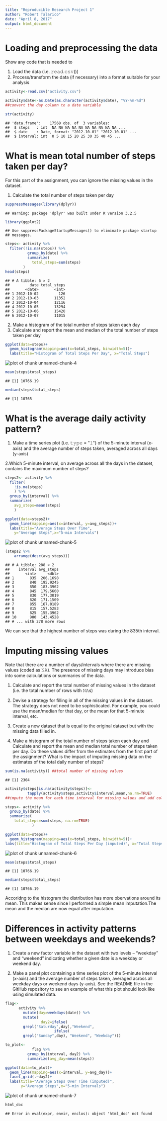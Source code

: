 ```yaml
---
title: "Reproducible Research Project 1"
author: "Robert Talarico"
date: "April 8, 2017"
output: html_document
---
```


Loading and preprocessing the data
==================================
Show any code that is needed to

1. Load the data (i.e. 𝚛𝚎𝚊𝚍.𝚌𝚜𝚟())
2. Process/transform the data (if necessary) into a format suitable for your analysis

```r
activity<-read.csv("activity.csv")

activity$date<-as.Date(as.character(activity$date), "%Y-%m-%d")
##convert the day column to a date variable

str(activity)
```

```
## 'data.frame':	17568 obs. of  3 variables:
##  $ steps   : int  NA NA NA NA NA NA NA NA NA NA ...
##  $ date    : Date, format: "2012-10-01" "2012-10-01" ...
##  $ interval: int  0 5 10 15 20 25 30 35 40 45 ...
```

What is mean total number of steps taken per day?
=================================================

For this part of the assignment, you can ignore the missing values in the dataset.

1. Calculate the total number of steps taken per day


```r
suppressMessages(library(dplyr))
```

```
## Warning: package 'dplyr' was built under R version 3.2.5
```

```r
library(ggplot2)
```

```
## Use suppressPackageStartupMessages() to eliminate package startup
## messages.
```


```r
steps<- activity %>%
  filter(!is.na(steps)) %>%
          group_by(date) %>%
          summarize(
            total_steps=sum(steps)
        ) 
head(steps)
```

```
## # A tibble: 6 × 2
##         date total_steps
##       <date>       <int>
## 1 2012-10-02         126
## 2 2012-10-03       11352
## 3 2012-10-04       12116
## 4 2012-10-05       13294
## 5 2012-10-06       15420
## 6 2012-10-07       11015
```

2. Make a histogram of the total number of steps taken each day
3. Calculate and report the mean and median of the total number of steps taken per day


```r
ggplot(data=steps)+
  geom_histogram(mapping=aes(x=total_steps, binwidth=5))+
  labs(title="Histogram of Total Steps Per Day", x="Total Steps")
```

![plot of chunk unnamed-chunk-4](figure/unnamed-chunk-4-1.png)

```r
mean(steps$total_steps)
```

```
## [1] 10766.19
```

```r
median(steps$total_steps)
```

```
## [1] 10765
```

 What is the average daily activity pattern?
============================================
 
 1. Make a time series plot (i.e. 𝚝𝚢𝚙𝚎 = "𝚕") of the 5-minute interval (x-axis) and the average number of steps taken, averaged across all days (y-axis)
 
 2.Which 5-minute interval, on average across all the days in the dataset, contains the maximum number of steps?


```r
steps2<- activity %>%
  filter(
    !is.na(steps)
    ) %>%
  group_by(interval) %>%
  summarize(
    avg_steps=mean(steps)
    ) 

ggplot(data=steps2)+
  geom_line(mapping=aes(x=interval, y=avg_steps))+
  labs(title="Average Steps Over Time", 
    y="Average Steps",x="5-min Intervals")
```

![plot of chunk unnamed-chunk-5](figure/unnamed-chunk-5-1.png)

```r
(steps2 %>%
    arrange(desc(avg_steps)))
```

```
## # A tibble: 288 × 2
##    interval avg_steps
##       <int>     <dbl>
## 1       835  206.1698
## 2       840  195.9245
## 3       850  183.3962
## 4       845  179.5660
## 5       830  177.3019
## 6       820  171.1509
## 7       855  167.0189
## 8       815  157.5283
## 9       825  155.3962
## 10      900  143.4528
## # ... with 278 more rows
```

We can see that the highest number of steps was during the 835th interval.

Imputing missing values
=======================

Note that there are a number of days/intervals where there are missing values (coded as 𝙽𝙰). The presence of missing days may introduce bias into some calculations or summaries of the data.

1. Calculate and report the total number of missing values in the dataset (i.e. the total number of rows with 𝙽𝙰s)

2. Devise a strategy for filling in all of the missing values in the dataset. The strategy does not need to be sophisticated. For example, you could use the mean/median for that day, or the mean for that 5-minute interval, etc.

3. Create a new dataset that is equal to the original dataset but with the missing data filled in.

4. Make a histogram of the total number of steps taken each day and Calculate and report the mean and median total number of steps taken per day. Do these values differ from the estimates from the first part of the assignment? What is the impact of imputing missing data on the estimates of the total daily number of steps?


```r
sum(is.na(activity)) ##total number of missing values
```

```
## [1] 2304
```

```r
activity$steps[is.na(activity$steps)]<-
          tapply(activity$steps,activity$interval,mean,na.rm=TRUE)
##impute the mean for each time interval for missing values and add column to original dataset

steps<- activity %>%
  group_by(date) %>%
  summarize(
    total_steps=sum(steps, na.rm=TRUE)
            ) 

ggplot(data=steps)+
  geom_histogram(mapping=aes(x=total_steps, binwidth=5))+
labs(title="Histogram of Total Steps Per Day (imputed)", x="Total Steps")
```

![plot of chunk unnamed-chunk-6](figure/unnamed-chunk-6-1.png)

```r
mean(steps$total_steps)
```

```
## [1] 10766.19
```

```r
median(steps$total_steps)
```

```
## [1] 10766.19
```

Accoridng to the histogram the distribution has more obervations around its mean. This makes sense since I performed a simple mean imputation.The mean and the median are now equal after imputation.

Differences in activity patterns between weekdays and weekends?
==============================================================

1. Create a new factor variable in the dataset with two levels – “weekday” and “weekend” indicating whether a given date is a weekday or weekend day.

2. Make a panel plot containing a time series plot of the 5-minute interval (x-axis) and the average number of steps taken, averaged across all weekday days or weekend days (y-axis). See the README file in the GitHub repository to see an example of what this plot should look like using simulated data.


```r
flag<-
      activity %>%
        mutate(day=weekdays(date)) %>%
        mutate(
                day2=ifelse(
        grepl("Saturday",day),"Weekend",
                      ifelse(
        grepl("Sunday",day), "Weekend", "Weekday")))

to_plot<-
            flag %>%
          group_by(interval, day2) %>%
          summarize(avg_day=mean(steps))

ggplot(data=to_plot)+
  geom_line(mapping=aes(x=interval, y=avg_day))+
  facet_grid(.~day2)+
  labs(title="Average Steps Over Time (imputed)", 
       y="Average Steps",x="5-min Intervals")
```

![plot of chunk unnamed-chunk-7](figure/unnamed-chunk-7-1.png)


```r
html_doc
```

```
## Error in eval(expr, envir, enclos): object 'html_doc' not found
```
